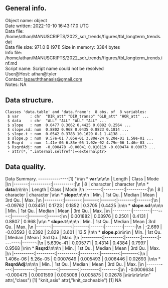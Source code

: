 <!-- This is a markdown file. -->


 General info.
---------------

Object name:    object      
Date written:   2022-10-10 16:43:17.0 UTC  
Data file:      /home/athan/MANUSCRIPTS/2022_sdr_trends/figures/tbl_longterm_trends.dat      
Data file size: 971.0 B (971) 
Size in memory: 3384 bytes      
Info file:      /home/athan/MANUSCRIPTS/2022_sdr_trends/figures/tbl_longterm_trends.inf.md      
Script name:    Script name could not be resolved      
User@Host:      athan@tyler   
Contact:        <lapauththanasis@gmail.com>      
Notes:          NA      


 Data structure.
-----------------

```
Classes 'data.table' and 'data.frame':	8 obs. of  8 variables:
 $ var     : chr  "DIR_att" "DIR_transp" "GLB_att" "HOR_att" ...
 $ data    : chr  "ALL" "ALL" "ALL" "ALL" ...
 $ slope   : num  0.0477 0.3662 0.4425 0.0882 0.2564 ...
 $ slope.sd: num  0.8802 0.968 0.0435 0.8823 0.1814 ...
 $ slope.t : num  0.0542 0.3783 10.1629 0.1 1.4138 ...
 $ slope.p : num  9.57e-01 7.05e-01 3.80e-24 9.20e-01 1.58e-01 ...
 $ Rsqrd   : num  1.41e-06 6.85e-05 1.02e-02 4.79e-06 1.46e-03 ...
 $ RsqrdAdj: num  -0.000478 -0.00041 0.010119 -0.000474 0.00073 ...
 - attr(*, ".internal.selfref")=<externalptr> 
```


 Data quality.
---------------
 Data Summary.
---------------[1] "\n\n  * **var**:\n\n\n    | Length |     Class |      Mode |\n    |-------:|----------:|----------:|\n    |      8 | character | character |\n\n  * **data**:\n\n\n    | Length |     Class |      Mode |\n    |-------:|----------:|----------:|\n    |      8 | character | character |\n\n  * **slope**:\n\n\n    |     Min. | 1st Qu. | Median |   Mean | 3rd Qu. |   Max. |\n    |---------:|--------:|-------:|-------:|--------:|-------:|\n    | -0.09762 | 0.03451 | 0.1723 | 0.1852 |  0.3705 | 0.4425 |\n\n  * **slope.sd**:\n\n\n    |     Min. | 1st Qu. | Median |   Mean | 3rd Qu. |  Max. |\n    |---------:|--------:|-------:|-------:|--------:|------:|\n    | 0.001882 | 0.03976 | 0.2501 | 0.4131 |  0.8807 | 0.968 |\n\n  * **slope.t**:\n\n\n    |   Min. |  1st Qu. | Median |  Mean | 3rd Qu. | Max. |\n    |-------:|---------:|-------:|------:|--------:|-----:|\n    | -2.669 | -0.03593 | 0.2392 | 2.829 |   3.601 | 13.5 |\n\n  * **slope.p**:\n\n\n    |      Min. |  1st Qu. | Median |   Mean | 3rd Qu. |   Max. |\n    |----------:|---------:|-------:|-------:|--------:|-------:|\n    | 5.639e-41 | 0.005771 | 0.4314 | 0.4384 |  0.7997 | 0.9568 |\n\n  * **Rsqrd**:\n\n\n    |      Min. |  1st Qu. |    Median |     Mean |  3rd Qu. |    Max. |\n    |----------:|---------:|----------:|---------:|---------:|--------:|\n    | 1.406e-06 | 5.26e-05 | 0.0007649 | 0.005493 | 0.006446 | 0.02693 |\n\n  * **RsqrdAdj**:\n\n\n    |       Min. |   1st Qu. |    Median |     Mean |  3rd Qu. |    Max. |\n    |-----------:|----------:|----------:|---------:|---------:|--------:|\n    | -0.0006634 | -0.000475 | 0.0001599 | 0.005008 | 0.005875 | 0.02678 |\n\n\n<!-- end of list -->\n\n\n"
attr(,"class")
[1] "knit_asis"
attr(,"knit_cacheable")
[1] NA
